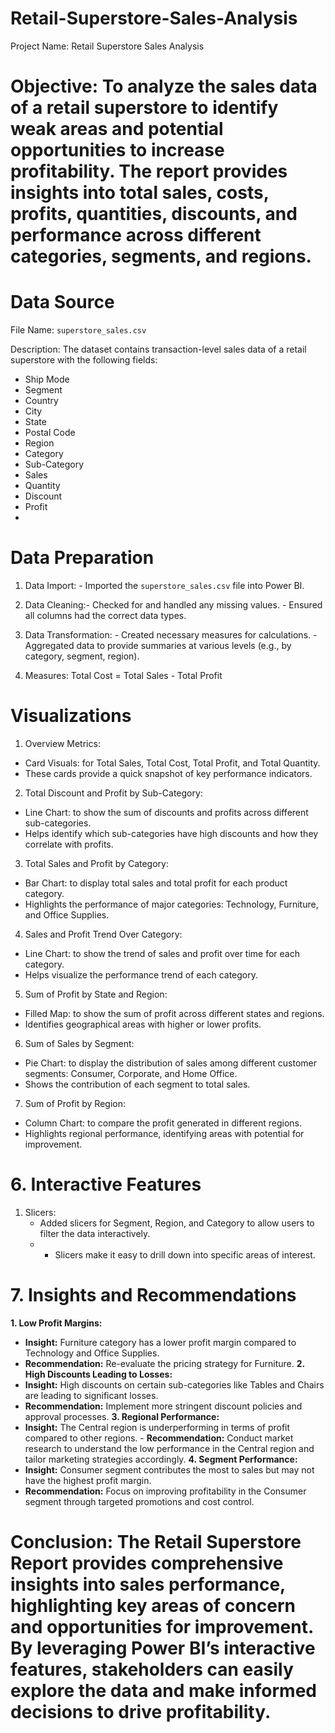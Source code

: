 # Retail-Superstore-Sales-Analysis

Project Name: Retail Superstore Sales Analysis
 # Objective: To analyze the sales data of a retail superstore to identify weak areas and potential opportunities to increase profitability. The report provides insights into total sales, costs, profits, quantities, discounts, and performance across different categories, segments, and regions.

# Data Source
File Name: `superstore_sales.csv` 

Description: The dataset contains transaction-level sales data of a retail superstore with the following fields: 
- Ship Mode
 - Segment 
- Country 
- City 
- State 
- Postal Code
 - Region
 - Category
 - Sub-Category
 - Sales 
- Quantity
 - Discount
 - Profit
 - 
# Data Preparation
1.	Data Import: - Imported the `superstore_sales.csv` file into Power BI.

2.	Data Cleaning:- Checked for and handled any missing values. - Ensured all columns had the correct data types. 
3.	Data Transformation: - Created necessary measures for calculations. - Aggregated data to provide summaries at various levels (e.g., by category, segment, region).
4. Measures: Total Cost = Total Sales - Total Profit

# Visualizations 

1. Overview Metrics:
- Card Visuals: for Total Sales, Total Cost, Total Profit, and Total Quantity.
- These cards provide a quick snapshot of key performance indicators.

2. Total Discount and Profit by Sub-Category: 
- Line Chart: to show the sum of discounts and profits across different sub-categories.
- Helps identify which sub-categories have high discounts and how they correlate with profits.
  
3. Total Sales and Profit by Category:
- Bar Chart: to display total sales and total profit for each product category.
 - Highlights the performance of major categories: Technology, Furniture, and Office Supplies.
   
 4. Sales and Profit Trend Over Category:
- Line Chart: to show the trend of sales and profit over time for each category. 
- Helps visualize the performance trend of each category.
  
5. Sum of Profit by State and Region:
 - Filled Map: to show the sum of profit across different states and regions. 
- Identifies geographical areas with higher or lower profits.
  
 6. Sum of Sales by Segment:
 - Pie Chart: to display the distribution of sales among different customer segments: Consumer, Corporate, and Home Office. 
- Shows the contribution of each segment to total sales.
   
7. Sum of Profit by Region:
 - Column Chart: to compare the profit generated in different regions.
 - Highlights regional performance, identifying areas with potential for improvement.

# 6. Interactive Features 
1. Slicers:
   - Added slicers for Segment, Region, and Category to allow users to filter the data interactively.
   - - Slicers make it easy to drill down into specific areas of interest.

# 7. Insights and Recommendations
 **1. Low Profit Margins:**
 - **Insight:** Furniture category has a lower profit margin compared to Technology and Office Supplies. 
- **Recommendation:** Re-evaluate the pricing strategy for Furniture. 
**2. High Discounts Leading to Losses:**
 - **Insight:** High discounts on certain sub-categories like Tables and Chairs are leading to significant losses.
 - **Recommendation:** Implement more stringent discount policies and approval processes.
 **3. Regional Performance:** 
- **Insight:** The Central region is underperforming in terms of profit compared to other regions. - **Recommendation:** Conduct market research to understand the low performance in the Central region and tailor marketing strategies accordingly. 
**4. Segment Performance:**
 - **Insight:** Consumer segment contributes the most to sales but may not have the highest profit margin.
 - **Recommendation:** Focus on improving profitability in the Consumer segment through targeted promotions and cost control.

# Conclusion:  The Retail Superstore Report provides comprehensive insights into sales performance, highlighting key areas of concern and opportunities for improvement. By leveraging Power BI’s interactive features, stakeholders can easily explore the data and make informed decisions to drive profitability.
